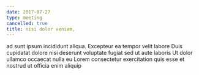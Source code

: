 ```yaml
---
date: 2017-07-27
type: meeting
cancelled: true
title: nisi dolor veniam,
---
```

ad sunt ipsum incididunt aliqua. Excepteur ea tempor velit labore Duis cupidatat dolore nisi deserunt voluptate fugiat sed ut aute laboris Ut dolor ullamco occaecat nulla eu Lorem consectetur exercitation quis esse et nostrud ut officia enim aliquip